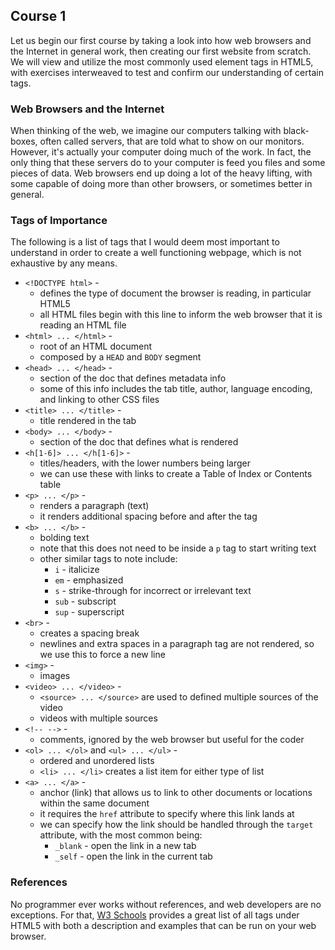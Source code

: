 ## Course 1

Let us begin our first course by taking a look into how web browsers and the Internet in general work, then creating our
first website from scratch. We will view and utilize the most commonly used element tags in HTML5, with exercises
interweaved to test and confirm our understanding of certain tags.

### Web Browsers and the Internet

When thinking of the web, we imagine our computers talking with black-boxes, often called servers, that are told what to
show on our monitors. However, it's actually your computer doing much of the work. In fact, the only thing that these
servers do to your computer is feed you files and some pieces of data. Web browsers end up doing a lot of the heavy
lifting, with some capable of doing more than other browsers, or sometimes better in general.

### Tags of Importance

The following is a list of tags that I would deem most important to understand in order to create a well functioning
webpage, which is not exhaustive by any means.

* `<!DOCTYPE html>` -
  * defines the type of document the browser is reading, in particular HTML5
  * all HTML files begin with this line to inform the web browser that it is reading an HTML file
* `<html> ... </html>` -
  * root of an HTML document
  * composed by a `HEAD` and `BODY` segment
* `<head> ... </head>` -
  * section of the doc that defines metadata info
  * some of this info includes the tab title, author, language encoding, and linking to other CSS files
* `<title> ... </title>` -
  * title rendered in the tab
* `<body> ... </body>` -
  * section of the doc that defines what is rendered
* `<h[1-6]> ... </h[1-6]>` -
  * titles/headers, with the lower numbers being larger
  * we can use these with links to create a Table of Index or Contents table
* `<p> ... </p>` -
  * renders a paragraph (text)
  * it renders additional spacing before and after the tag
* `<b> ... </b>` -
  * bolding text
  * note that this does not need to be inside a `p` tag to start writing text
  * other similar tags to note include:
    * `i` - italicize
    * `em` - emphasized
    * `s` - strike-through for incorrect or irrelevant text
    * `sub` - subscript
    * `sup` - superscript
* `<br>` -
  * creates a spacing break
  * newlines and extra spaces in a paragraph tag are not rendered, so we use this to force a new line
* `<img>` -
  * images
* `<video> ... </video>` -
  * `<source> ... </source>` are used to defined multiple sources of the video
  * videos with multiple sources
* `<!-- -->` -
  * comments, ignored by the web browser but useful for the coder
* `<ol> ... </ol>` and `<ul> ... </ul>` -
  * ordered and unordered lists
  * `<li> ... </li>` creates a list item for either type of list
* `<a> ... </a>` -
  * anchor (link) that allows us to link to other documents or locations within the same document
  * it requires the `href` attribute to specify where this link lands at
  * we can specify how the link should be handled through the `target` attribute, with the most common being:
    * `_blank` - open the link in a new tab
    * `_self` - open the link in the current tab

### References

No programmer ever works without references, and web developers are no exceptions. For that,
[W3 Schools](https://www.w3schools.com/tags/default.asp) provides a great list of all tags under HTML5 with both a
description and examples that can be run on your web browser.
